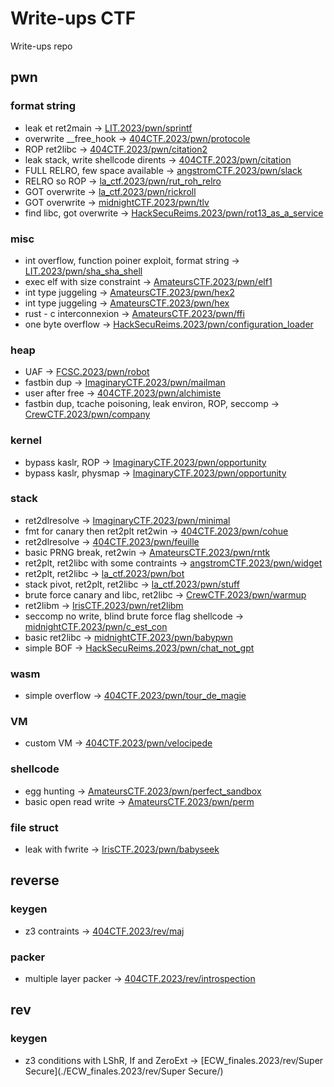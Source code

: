 # Write-ups CTF

Write-ups repo
## pwn
### format string
- leak et ret2main -> [LIT.2023/pwn/sprintf](./LIT.2023/pwn/sprintf/)
- overwrite __free_hook -> [404CTF.2023/pwn/protocole](./404CTF.2023/pwn/protocole/)
- ROP ret2libc -> [404CTF.2023/pwn/citation2](./404CTF.2023/pwn/citation2/)
- leak stack, write shellcode dirents -> [404CTF.2023/pwn/citation](./404CTF.2023/pwn/citation/)
- FULL RELRO, few space available -> [angstromCTF.2023/pwn/slack](./angstromCTF.2023/pwn/slack/)
- RELRO so ROP -> [la_ctf.2023/pwn/rut_roh_relro](./la_ctf.2023/pwn/rut_roh_relro/)
- GOT overwrite -> [la_ctf.2023/pwn/rickroll](./la_ctf.2023/pwn/rickroll/)
- GOT overwrite -> [midnightCTF.2023/pwn/tlv](./midnightCTF.2023/pwn/tlv/)
- find libc, got overwrite -> [HackSecuReims.2023/pwn/rot13_as_a_service](./HackSecuReims.2023/pwn/rot13_as_a_service/)
### misc
- int overflow, function poiner exploit, format string -> [LIT.2023/pwn/sha_sha_shell](./LIT.2023/pwn/sha_sha_shell/)
- exec elf with size constraint -> [AmateursCTF.2023/pwn/elf1](./AmateursCTF.2023/pwn/elf1/)
- int type juggeling -> [AmateursCTF.2023/pwn/hex2](./AmateursCTF.2023/pwn/hex2/)
- int type juggeling -> [AmateursCTF.2023/pwn/hex](./AmateursCTF.2023/pwn/hex/)
- rust - c interconnexion -> [AmateursCTF.2023/pwn/ffi](./AmateursCTF.2023/pwn/ffi/)
- one byte overflow -> [HackSecuReims.2023/pwn/configuration_loader](./HackSecuReims.2023/pwn/configuration_loader/)
### heap
- UAF -> [FCSC.2023/pwn/robot](./FCSC.2023/pwn/robot/)
- fastbin dup -> [ImaginaryCTF.2023/pwn/mailman](./ImaginaryCTF.2023/pwn/mailman/)
- user after free -> [404CTF.2023/pwn/alchimiste](./404CTF.2023/pwn/alchimiste/)
- fastbin dup, tcache poisoning, leak environ, ROP, seccomp -> [CrewCTF.2023/pwn/company](./CrewCTF.2023/pwn/company/)
### kernel
- bypass kaslr, ROP -> [ImaginaryCTF.2023/pwn/opportunity](./ImaginaryCTF.2023/pwn/opportunity/)
- bypass kaslr, physmap -> [ImaginaryCTF.2023/pwn/opportunity](./ImaginaryCTF.2023/pwn/opportunity/)
### stack
- ret2dlresolve -> [ImaginaryCTF.2023/pwn/minimal](./ImaginaryCTF.2023/pwn/minimal/)
- fmt for canary then ret2plt ret2win -> [404CTF.2023/pwn/cohue](./404CTF.2023/pwn/cohue/)
- ret2dlresolve -> [404CTF.2023/pwn/feuille](./404CTF.2023/pwn/feuille/)
- basic PRNG break, ret2win -> [AmateursCTF.2023/pwn/rntk](./AmateursCTF.2023/pwn/rntk/)
- ret2plt, ret2libc with some contraints -> [angstromCTF.2023/pwn/widget](./angstromCTF.2023/pwn/widget/)
- ret2plt, ret2libc -> [la_ctf.2023/pwn/bot](./la_ctf.2023/pwn/bot/)
- stack pivot, ret2plt, ret2libc -> [la_ctf.2023/pwn/stuff](./la_ctf.2023/pwn/stuff/)
- brute force canary and libc, ret2libc -> [CrewCTF.2023/pwn/warmup](./CrewCTF.2023/pwn/warmup/)
- ret2libm -> [IrisCTF.2023/pwn/ret2libm](./IrisCTF.2023/pwn/ret2libm/)
- seccomp no write, blind brute force flag shellcode -> [midnightCTF.2023/pwn/c_est_con](./midnightCTF.2023/pwn/c_est_con/)
- basic ret2libc -> [midnightCTF.2023/pwn/babypwn](./midnightCTF.2023/pwn/babypwn/)
- simple BOF -> [HackSecuReims.2023/pwn/chat_not_gpt](./HackSecuReims.2023/pwn/chat_not_gpt/)
### wasm
- simple overflow -> [404CTF.2023/pwn/tour_de_magie](./404CTF.2023/pwn/tour_de_magie/)
### VM
- custom VM -> [404CTF.2023/pwn/velocipede](./404CTF.2023/pwn/velocipede/)
### shellcode
- egg hunting -> [AmateursCTF.2023/pwn/perfect_sandbox](./AmateursCTF.2023/pwn/perfect_sandbox/)
- basic open read write -> [AmateursCTF.2023/pwn/perm](./AmateursCTF.2023/pwn/perm/)
### file struct
- leak with fwrite -> [IrisCTF.2023/pwn/babyseek](./IrisCTF.2023/pwn/babyseek/)
## reverse
### keygen
- z3 contraints -> [404CTF.2023/rev/maj](./404CTF.2023/rev/maj/)
### packer
- multiple layer packer -> [404CTF.2023/rev/introspection](./404CTF.2023/rev/introspection/)
## rev
### keygen
- z3 conditions with LShR, If and ZeroExt -> [ECW_finales.2023/rev/Super Secure](./ECW_finales.2023/rev/Super Secure/)
